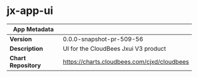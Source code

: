 # jx-app-ui

|App Metadata||
|---|---|
| **Version** | 0.0.0-snapshot-pr-509-56 |
| **Description** | UI for the CloudBees Jxui V3 product |
| **Chart Repository** | https://charts.cloudbees.com/cjxd/cloudbees |
